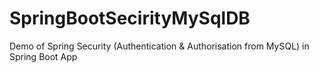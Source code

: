 # SpringBootSecirityMySqlDB
Demo of Spring Security (Authentication &amp; Authorisation from MySQL) in Spring Boot App
